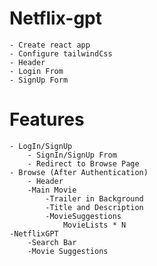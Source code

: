 # Netflix-gpt
    - Create react app
    - Configure tailwindCss
    - Header
    - Login From
    - SignUp Form

# Features
    - LogIn/SignUp
        - SignIn/SignUp From
        - Redirect to Browse Page
    - Browse (After Authentication)
        - Header
        -Main Movie
            -Trailer in Background
            -Title and Description
            -MovieSuggestions 
                MovieLists * N
    -NetflixGPT
        -Search Bar
        -Movie Suggestions
    
